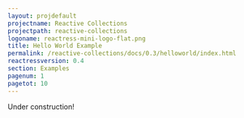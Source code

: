 ```yaml
---
layout: projdefault
projectname: Reactive Collections
projectpath: reactive-collections
logoname: reactress-mini-logo-flat.png
title: Hello World Example
permalink: /reactive-collections/docs/0.3/helloworld/index.html
reactressversion: 0.4
section: Examples
pagenum: 1
pagetot: 10
---
```



Under construction!


